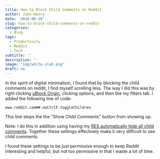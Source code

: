 ```yaml
---
title: How to Block Child Comments on Reddit
author: John-Henry
date: '2018-08-20'
slug: how-to-block-child-comments-on-reddit
categories:
  - Blog
tags:
  - Productivity
  - Reddit
  - Tech
subtitle: ''
description: ''
image: "img/white-slab.png"
draft: no
---
```




In the spirit of digital minimalism, I found that by blocking the child comments on reddit, I find myself scrolling less. The way I did this was by right clicking [uBlock Origin](https://chrome.google.com/webstore/detail/ublock-origin/cjpalhdlnbpafiamejdnhcphjbkeiagm), clicking options, and then the my filters tab. I added the following line of code:

> 
  `www.reddit.com##.noCtrlF.toggleChildren`
  
This line stops the the "Show Child Comments" button from showing up.

Note: I do this in addition using having my [RES automatically hide all child comments](https://www.reddit.com/r/Dashboard/#res:settings/hideChildComments). Together these settings effectively make it very difficult to see child comments.

I found these settings to be just permissive enough to keep Reddit interesting and helpful, but not too permissive in that I waste a lot of time.